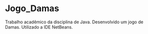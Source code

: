 # Jogo_Damas
Trabalho acadêmico da disciplina de Java. Desenvolvido um jogo de Damas. Utilizado a IDE NetBeans.
